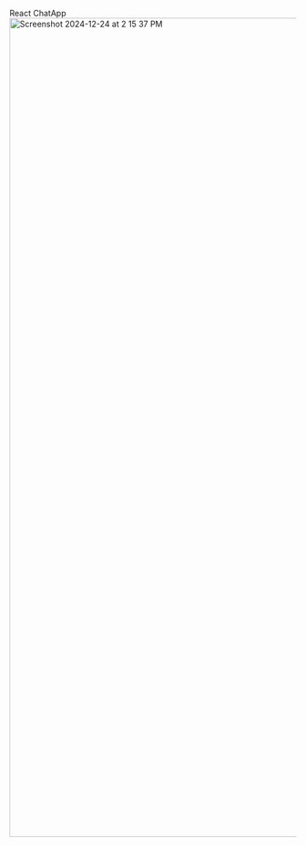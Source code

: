 React ChatApp <img width="1439" alt="Screenshot 2024-12-24 at 2 15 37 PM" src="https://github.com/user-attachments/assets/423f67dd-a230-494a-8913-dbea019e80c1" />
